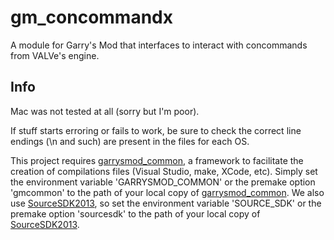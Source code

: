 # gm_concommandx

A module for Garry's Mod that interfaces to interact with concommands from VALVe's engine.

## Info

Mac was not tested at all (sorry but I'm poor).

If stuff starts erroring or fails to work, be sure to check the correct line endings (\n and such) are present in the files for each OS.

This project requires [garrysmod_common][1], a framework to facilitate the creation of compilations files (Visual Studio, make, XCode, etc). Simply set the environment variable 'GARRYSMOD_COMMON' or the premake option 'gmcommon' to the path of your local copy of [garrysmod_common][1]. We also use [SourceSDK2013][2], so set the environment variable 'SOURCE_SDK' or the premake option 'sourcesdk' to the path of your local copy of [SourceSDK2013][2].


  [1]: https://bitbucket.org/danielga/garrysmod_common
  [2]: https://github.com/ValveSoftware/source-sdk-2013
